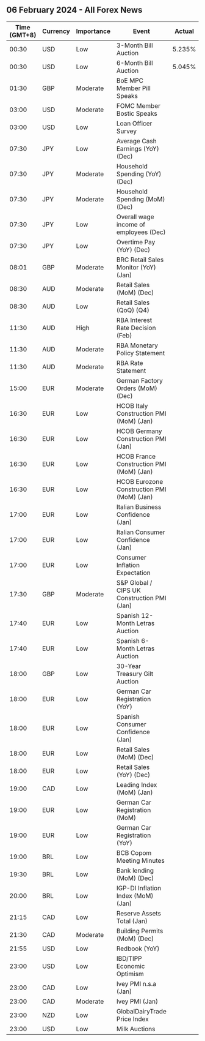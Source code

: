 ## 06 February 2024 - All Forex News

| Time (GMT+8) | Currency | Importance | Event | Actual | Forecast | Previous |
|------|----------|------------|-------|--------|----------|----------|
| 00:30 | USD | Low | 3-Month Bill Auction | 5.235% |  | 5.210% |
| 00:30 | USD | Low | 6-Month Bill Auction | 5.045% |  | 4.985% |
| 01:30 | GBP | Moderate | BoE MPC Member Pill Speaks |  |  |  |
| 03:00 | USD | Moderate | FOMC Member Bostic Speaks |  |  |  |
| 03:00 | USD | Low | Loan Officer Survey |  |  |  |
| 07:30 | JPY | Low | Average Cash Earnings (YoY) (Dec) |  | 1.3% | 0.2% |
| 07:30 | JPY | Moderate | Household Spending (YoY) (Dec) |  | -2.0% | -2.9% |
| 07:30 | JPY | Moderate | Household Spending (MoM) (Dec) |  | 0.2% | -1.0% |
| 07:30 | JPY | Low | Overall wage income of employees (Dec) |  |  | 0.2% |
| 07:30 | JPY | Low | Overtime Pay (YoY) (Dec) |  |  | 0.90% |
| 08:01 | GBP | Moderate | BRC Retail Sales Monitor (YoY) (Jan) |  | 1.2% | 1.9% |
| 08:30 | AUD | Moderate | Retail Sales (MoM) (Dec) |  | 0.1% | 1.6% |
| 08:30 | AUD | Low | Retail Sales (QoQ) (Q4) |  |  | 0.2% |
| 11:30 | AUD | High | RBA Interest Rate Decision (Feb) |  | 4.35% | 4.35% |
| 11:30 | AUD | Moderate | RBA Monetary Policy Statement |  |  |  |
| 11:30 | AUD | Moderate | RBA Rate Statement |  |  |  |
| 15:00 | EUR | Moderate | German Factory Orders (MoM) (Dec) |  | -0.1% | 0.3% |
| 16:30 | EUR | Low | HCOB Italy Construction PMI (MoM) (Jan) |  |  | 55.2 |
| 16:30 | EUR | Low | HCOB Germany Construction PMI (Jan) |  |  | 37.0 |
| 16:30 | EUR | Low | HCOB France Construction PMI (MoM) (Jan) |  |  | 42.6 |
| 16:30 | EUR | Low | HCOB Eurozone Construction PMI (MoM) (Jan) |  |  | 43.6 |
| 17:00 | EUR | Low | Italian Business Confidence (Jan) |  |  | 95.4 |
| 17:00 | EUR | Low | Italian Consumer Confidence (Jan) |  |  | 106.7 |
| 17:00 | EUR | Low | Consumer Inflation Expectation |  |  | 11.9 |
| 17:30 | GBP | Moderate | S&P Global / CIPS UK Construction PMI (Jan) |  | 47.2 | 46.8 |
| 17:40 | EUR | Low | Spanish 12-Month Letras Auction |  |  | 3.293% |
| 17:40 | EUR | Low | Spanish 6-Month Letras Auction |  |  | 3.580% |
| 18:00 | GBP | Low | 30-Year Treasury Gilt Auction |  |  | 4.430% |
| 18:00 | EUR | Low | German Car Registration (YoY) |  |  | -23.0% |
| 18:00 | EUR | Low | Spanish Consumer Confidence (Jan) |  |  | 77.6 |
| 18:00 | EUR | Low | Retail Sales (MoM) (Dec) |  | -0.9% | -0.3% |
| 18:00 | EUR | Low | Retail Sales (YoY) (Dec) |  | -0.9% | -1.1% |
| 19:00 | CAD | Low | Leading Index (MoM) (Jan) |  |  | 0.05% |
| 19:00 | EUR | Low | German Car Registration (MoM) |  |  | -1.6% |
| 19:00 | EUR | Low | German Car Registration (YoY) |  |  | -23.0% |
| 19:00 | BRL | Low | BCB Copom Meeting Minutes |  |  |  |
| 19:30 | BRL | Low | Bank lending (MoM) (Dec) |  |  | 0.9% |
| 20:00 | BRL | Low | IGP-DI Inflation Index (MoM) (Jan) |  |  | 0.64% |
| 21:15 | CAD | Low | Reserve Assets Total (Jan) |  |  | 118.3B |
| 21:30 | CAD | Moderate | Building Permits (MoM) (Dec) |  | 1.2% | -3.9% |
| 21:55 | USD | Low | Redbook (YoY) |  |  | 5.0% |
| 23:00 | USD | Low | IBD/TIPP Economic Optimism |  | 47.2 | 44.7 |
| 23:00 | CAD | Low | Ivey PMI n.s.a (Jan) |  |  | 43.7 |
| 23:00 | CAD | Moderate | Ivey PMI (Jan) |  | 55.0 | 56.3 |
| 23:00 | NZD | Low | GlobalDairyTrade Price Index |  |  | 2.3% |
| 23:00 | USD | Low | Milk Auctions |  |  | 3,493.0 |

